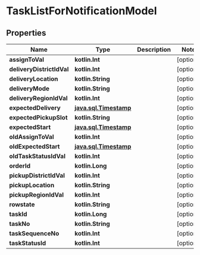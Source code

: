 
# TaskListForNotificationModel

## Properties
Name | Type | Description | Notes
------------ | ------------- | ------------- | -------------
**assignToVal** | **kotlin.Int** |  |  [optional]
**deliveryDistrictIdVal** | **kotlin.Int** |  |  [optional]
**deliveryLocation** | **kotlin.String** |  |  [optional]
**deliveryMode** | **kotlin.String** |  |  [optional]
**deliveryRegionIdVal** | **kotlin.Int** |  |  [optional]
**expectedDelivery** | [**java.sql.Timestamp**](java.sql.Timestamp.md) |  |  [optional]
**expectedPickupSlot** | **kotlin.String** |  |  [optional]
**expectedStart** | [**java.sql.Timestamp**](java.sql.Timestamp.md) |  |  [optional]
**oldAssignToVal** | **kotlin.Int** |  |  [optional]
**oldExpectedStart** | [**java.sql.Timestamp**](java.sql.Timestamp.md) |  |  [optional]
**oldTaskStatusIdVal** | **kotlin.Int** |  |  [optional]
**orderId** | **kotlin.Long** |  |  [optional]
**pickupDistrictIdVal** | **kotlin.Int** |  |  [optional]
**pickupLocation** | **kotlin.String** |  |  [optional]
**pickupRegionIdVal** | **kotlin.Int** |  |  [optional]
**rowstate** | **kotlin.String** |  |  [optional]
**taskId** | **kotlin.Long** |  |  [optional]
**taskNo** | **kotlin.String** |  |  [optional]
**taskSequenceNo** | **kotlin.Int** |  |  [optional]
**taskStatusId** | **kotlin.Int** |  |  [optional]



